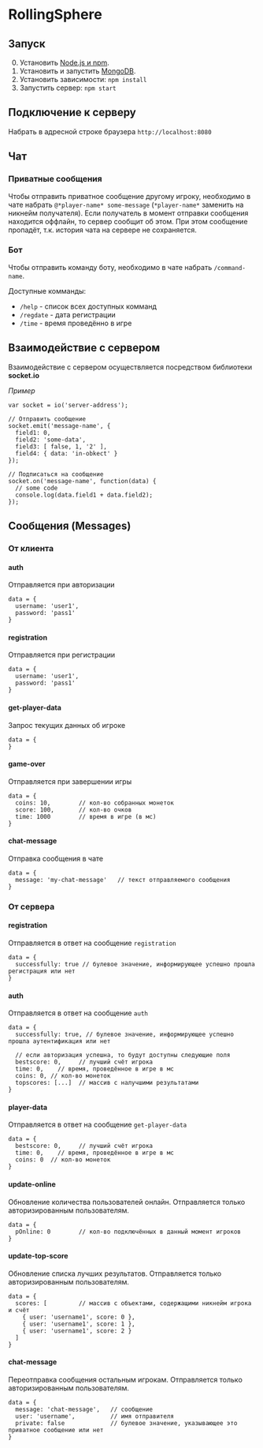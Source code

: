 # RollingSphere

## Запуск
0. Установить [Node.js и npm](https://nodejs.org/en/ "Сервер и пакетный менеджер").
0. Установить и запустить [MongoDB](https://docs.mongodb.com/manual/installation/ "База данных").
0. Установить зависимости: `npm install`
0. Запустить сервер: `npm start`

## Подключение к серверу
Набрать в адресной строке браузера `http://localhost:8080`


## Чат

### Приватные сообщения

Чтобы отправить приватное сообщение другому игроку, необходимо в чате набрать `@*player-name* some-message` (`*player-name*` заменить на никнейм получателя). Если получатель в момент отправки сообщения находится оффлайн, то сервер сообщит об этом. При этом сообщение пропадёт, т.к. история чата на сервере не сохраняется.

### Бот

Чтобы отправить команду боту, необходимо в чате набрать `/command-name`.

Доступные комманды:
* `/help` - список всех доступных комманд
* `/regdate` - дата регистрации
* `/time` - время проведённо в игре


## Взаимодействие с сервером

Взаимодействие с сервером осуществляется посредством библиотеки **socket.io**

*Пример*
```
var socket = io('server-address');

// Отправить сообщение
socket.emit('message-name', {
  field1: 0,
  field2: 'some-data',
  field3: [ false, 1, '2' ],
  field4: { data: 'in-obkect' }
});

// Подписаться на сообщение
socket.on('message-name', function(data) {
  // some code
  console.log(data.field1 + data.field2);
});
```


## Сообщения (Messages)

### От клиента

#### auth
Отправляется при авторизации
```
data = {
  username: 'user1',
  password: 'pass1'
}
```

#### registration
Отправляется при регистрации
```
data = {
  username: 'user1',
  password: 'pass1'
}
```

#### get-player-data
Запрос текущих данных об игроке
```
data = {
}
```

#### game-over
Отправляется при завершении игры
```
data = {
  coins: 10,        // кол-во собранных монеток
  score: 100,       // кол-во очков
  time: 1000        // время в игре (в мс)
}
```

#### chat-message
Отправка сообщения в чате
```
data = {
  message: 'my-chat-message'   // текст отправляемого сообщения
}
```


### От сервера

#### registration
Отправляется в ответ на сообщение `registration`
```
data = {
  successfully: true // булевое значение, информирующее успешно прошла регистрация или нет
}
```

#### auth
Отправляется в ответ на сообщение `auth`
```
data = {
  successfully: true, // булевое значение, информирующее успешно прошла аутентификация или нет
  
  // если авторизация успешна, то будут доступны следующие поля
  bestscore: 0,     // лучший счёт игрока
  time: 0,    // время, проведённое в игре в мс
  coins: 0, // кол-во монеток
  topscores: [...]  // массив с налучшими результатами
}
```

#### player-data
Отправляется в ответ на сообщение `get-player-data`
```
data = {
  bestscore: 0,     // лучший счёт игрока
  time: 0,    // время, проведённое в игре в мс
  coins: 0  // кол-во монеток
}
```

#### update-online
Обновление количества пользователей онлайн. Отправляется только авторизированным пользователям.
```
data = {
  pOnline: 0        // кол-во подключённых в данный момент игроков
}
```

#### update-top-score
Обновление списка лучших результатов. Отправляется только авторизированным пользователям.
```
data = {
  scores: [         // массив с объектами, содержащими никнейм игрока и счёт
    { user: 'username1', score: 0 },
    { user: 'username1', score: 1 },
    { user: 'username1', score: 2 }
  ]
}
```

#### chat-message
Переотправка сообщения остальным игрокам. Отправляется только авторизированным пользователям.
```
data = {
  message: 'chat-message',   // сообщение
  user: 'username',          // имя отправителя
  private: false             // булевое значение, указывающее это приватное сообщение или нет
}
```
